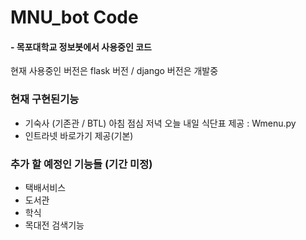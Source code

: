 # MNU_bot Code
#### - 목포대학교 정보봇에서 사용중인 코드
 현재 사용중인 버전은 flask 버전 / django 버전은 개발중
### 현재 구현된기능
* 기숙사 (기존관 / BTL) 아침 점심 저녁 오늘 내일 식단표 제공 : Wmenu.py
* 인트라넷 바로가기 제공(기본)

### 추가 할 예정인 기능들 (기간 미정)
*   택배서비스
*   도서관
*   학식
*   목대전 검색기능
